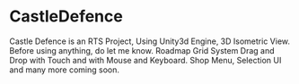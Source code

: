 # CastleDefence
Castle Defence is an RTS Project, Using Unity3d Engine, 3D Isometric View.
Before using anything, do let me know.
Roadmap 
Grid System
Drag and Drop with Touch and with Mouse and Keyboard.
Shop Menu, Selection UI
and many more coming soon.
